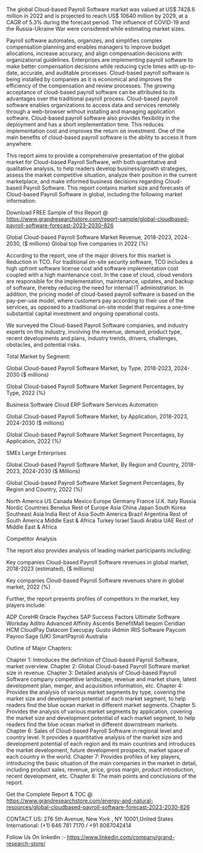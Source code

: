 
The global Cloud-based Payroll Software market was valued at US$ 7428.6 million in 2022 and is projected to reach US$ 10640 million by 2029, at a CAGR of 5.3% during the forecast period. The influence of COVID-19 and the Russia-Ukraine War were considered while estimating market sizes.

Payroll software automates, organizes, and simplifies complex compensation planning and enables managers to improve budget allocations, increase accuracy, and align compensation decisions with organizational guidelines. Enterprises are implementing payroll software to make better compensation decisions while reducing cycle times with up-to-date, accurate, and auditable processes. Cloud-based payroll software is being installed by companies as it is economical and improves the efficiency of the compensation and review processes. The growing acceptance of cloud-based payroll software can be attributed to its advantages over the traditional payroll process. Cloud-based payroll software enables organizations to access data and services remotely through a web-browser without installing and managing application software. Cloud-based payroll software also provides flexibility in the deployment and has a short implementation time. This reduces implementation cost and improves the return on investment. One of the main benefits of cloud-based payroll software is the ability to access it from anywhere.

This report aims to provide a comprehensive presentation of the global market for Cloud-based Payroll Software, with both quantitative and qualitative analysis, to help readers develop business/growth strategies, assess the market competitive situation, analyze their position in the current marketplace, and make informed business decisions regarding Cloud-based Payroll Software. This report contains market size and forecasts of Cloud-based Payroll Software in global, including the following market information:

Download FREE Sample of this Report @ https://www.grandresearchstore.com/report-sample/global-cloudbased-payroll-software-forecast-2023-2030-826

Global Cloud-based Payroll Software Market Revenue, 2018-2023, 2024-2030, ($ millions)
Global top five companies in 2022 (%)

According to the report, one of the major drivers for this market is Reduction in TCO. For traditional on-site security software, TCO includes a high upfront software license cost and software implementation cost coupled with a high maintenance cost. In the case of cloud, cloud vendors are responsible for the implementation, maintenance, updates, and backup of software, thereby reducing the need for internal IT administration. In addition, the pricing model of cloud-based payroll software is based on the pay-per-use model, where customers pay according to their use of the services, as opposed to a traditional on-site model that requires a one-time substantial capital investment and ongoing operational costs.

We surveyed the Cloud-based Payroll Software companies, and industry experts on this industry, involving the revenue, demand, product type, recent developments and plans, industry trends, drivers, challenges, obstacles, and potential risks.

Total Market by Segment:

Global Cloud-based Payroll Software Market, by Type, 2018-2023, 2024-2030 ($ millions)

Global Cloud-based Payroll Software Market Segment Percentages, by Type, 2022 (%)

Business Software
Cloud ERP Software
Services Automation

Global Cloud-based Payroll Software Market, by Application, 2018-2023, 2024-2030 ($ millions)

Global Cloud-based Payroll Software Market Segment Percentages, by Application, 2022 (%)

SMEs
Large Enterprises

Global Cloud-based Payroll Software Market, By Region and Country, 2018-2023, 2024-2030 ($ Millions)

Global Cloud-based Payroll Software Market Segment Percentages, By Region and Country, 2022 (%)

North America
US
Canada
Mexico
Europe
Germany
France
U.K.
Italy
Russia
Nordic Countries
Benelux
Rest of Europe
Asia
China
Japan
South Korea
Southeast Asia
India
Rest of Asia
South America
Brazil
Argentina
Rest of South America
Middle East & Africa
Turkey
Israel
Saudi Arabia
UAE
Rest of Middle East & Africa

Competitor Analysis

The report also provides analysis of leading market participants including:

Key companies Cloud-based Payroll Software revenues in global market, 2018-2023 (estimated), ($ millions)

Key companies Cloud-based Payroll Software revenues share in global market, 2022 (%)

Further, the report presents profiles of competitors in the market, key players include:

ADP
CoreHR
Oracle
Paychex
SAP Success Factors
Ultimate Software
Workday
Aditro
Advanced
Affinity
Ascentis
BenefitMall
beqom
Ceridian HCM
CloudPay
Datacom
Execupay
Gusto
iAdmin
IRIS Software
Paycom
Payroo
Sage (UK)
SmartPayroll Australia

Outline of Major Chapters:

Chapter 1: Introduces the definition of Cloud-based Payroll Software, market overview.
Chapter 2: Global Cloud-based Payroll Software market size in revenue.
Chapter 3: Detailed analysis of Cloud-based Payroll Software company competitive landscape, revenue and market share, latest development plan, merger, and acquisition information, etc.
Chapter 4: Provides the analysis of various market segments by type, covering the market size and development potential of each market segment, to help readers find the blue ocean market in different market segments.
Chapter 5: Provides the analysis of various market segments by application, covering the market size and development potential of each market segment, to help readers find the blue ocean market in different downstream markets.
Chapter 6: Sales of Cloud-based Payroll Software in regional level and country level. It provides a quantitative analysis of the market size and development potential of each region and its main countries and introduces the market development, future development prospects, market space of each country in the world.
Chapter 7: Provides profiles of key players, introducing the basic situation of the main companies in the market in detail, including product sales, revenue, price, gross margin, product introduction, recent development, etc.
Chapter 8: The main points and conclusions of the report.

Get the Complete Report & TOC @ https://www.grandresearchstore.com/energy-and-natural-resources/global-cloudbased-payroll-software-forecast-2023-2030-826

CONTACT US:
276 5th Avenue, New York , NY 10001,United States
International: (+1) 646 781 7170 / +91 8087042414

Follow Us On linkedin :- https://www.linkedin.com/company/grand-research-store/
